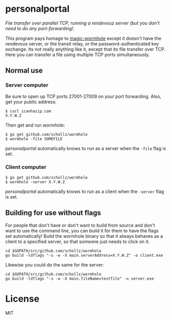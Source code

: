 # personalportal

*File transfer over parallel TCP, running a rendevouz server (but you don't need to do any port-forwarding!.*

This program pays homage to [magic-wormhole](https://github.com/warner/magic-wormhole) except it doesn't have the rendevous server, or the transit relay, or the password-authenticated key exchange. Its not really anything like it, except that its file transfer over TCP. Here you can transfer a file using multiple TCP ports simultaneously. 

## Normal use

### Server computer 

Be sure to open up TCP ports 27001-27009 on your port forwarding. Also, get your public address:

```
$ curl icanhazip.com
X.Y.W.Z
```

Then get and run *wormhole*:

```
$ go get github.com/schollz/wormhole
$ wormhole -file SOMEFILE
```

*personalportal* automatically knows to run as a server when the `-file` flag is set.

### Client computer

```
$ go get github.com/schollz/wormhole
$ wormhole -server X.Y.W.Z
```

*personalportal* automatically knows to run as a client when the `-server` flag is set.


## Building for use without flags

For people that don't have or don't want to build from source and don't want to use the command line, you can build it for them to have the flags set automatically! Build the wormhole binary so that it always behaves as a client to a specified server, so that someone just needs to click on it.

```
cd $GOPATH/src/github.com/schollz/wormhole
go build -ldflags "-s -w -X main.serverAddress=X.Y.W.Z" -o client.exe
```

Likewise you could do the same for the server:

```
cd $GOPATH/src/github.com/schollz/wormhole
go build -ldflags "-s -w -X main.fileName=testfile" -o server.exe
```

# License

MIT